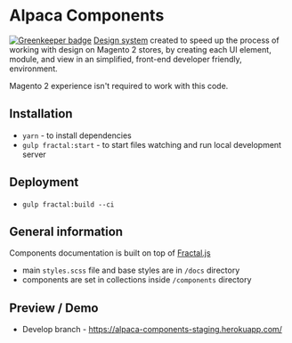 # Alpaca Components

[![Greenkeeper badge](https://badges.greenkeeper.io/SnowdogApps/magento2-alpaca-components.svg)](https://greenkeeper.io/)
[Design system](https://www.uxpin.com/studio/blog/design-systems-vs-pattern-libraries-vs-style-guides-whats-difference/) created to speed up the process of working with design on Magento 2 stores, by creating each UI element, module, and view in an simplified, front-end developer friendly, environment.

Magento 2 experience isn't required to work with this code.

## Installation
- `yarn` - to install dependencies
- `gulp fractal:start` - to start files watching and run local development server

## Deployment
- `gulp fractal:build --ci`

## General information
Components documentation is built on top of [Fractal.js](http://fractal.build/guide)

 - main `styles.scss` file and base styles are in `/docs` directory
 - components are set in collections inside `/components` directory

## Preview / Demo
- Develop branch - https://alpaca-components-staging.herokuapp.com/
